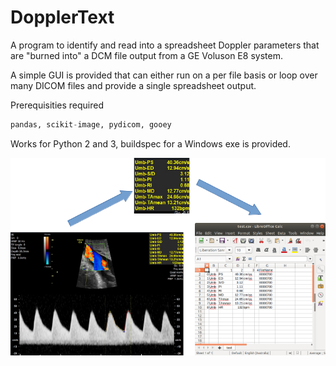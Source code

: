 # DopplerText

A program to identify and read into a spreadsheet Doppler parameters that are "burned into" a DCM file output from a GE Voluson E8 system.

A simple GUI is provided that can either run on a per file basis or loop over many DICOM files and provide a single spreadsheet output.

Prerequisities required 

```python 
pandas, scikit-image, pydicom, gooey
```
Works for Python 2 and 3, buildspec for a Windows exe is provided.

![example](http://raw.githubusercontent.com/gordon-n-stevenson/dopplertext/master/example.png "Example of DopplerText")
